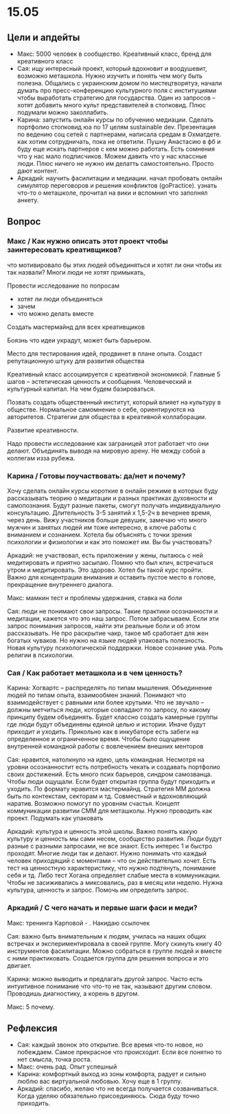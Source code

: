 # 15.05

## Цели и апдейты

* Макс: 5000 человек в сообщество. Креативный класс, бренд для креативного класс
* Сая: ищу интересный проект, который вдохновит и воодушевит, возможно меташкола. Нужно изучить и понять чем могу быть полезна. Общались с украинским домом по мистецтворятуэ, начали думать про пресс-конференцию культурного поля с институциями чтобы выработать стратегию для государства. Один из запросов – хотят добавить много культ представителей в стопковид. Плюс подумали можно заколлабить.
* Карина: запустить онлайн курсы по обучению медиации. Сделать портфолио стопковид юа по 17 целям sustainable dev. Презентация по ведению соц сетей с партнерами, написала средам в Охматдете. как хотим сотрудничать, пока не ответили. Пушну Анастасию в фб и буду еще искать партнеров с кем можно работать. Есть сомнения что у нас мало подписчиков. Можем давить что у нас классные люди. Плюс ничего не нужно им делатть самостоятельно. Просто дают контент.
* Аркадий: научить фасилитации и медиации. начал пробовать онлайн симулятор переговоров и решения конфликтов \(goPractice\). узнать что-то о меташколе, прочитал на вики и вспомнил что заполнял анкету.

## Вопрос

### Макс / Как нужно описать этот проект чтобы заинтересовать креативщиков?

что мотивировало бы этих людей объединяться и хотят ли они чтобы их так назвали? Многи люди не хотят примыкать,

Провести исследование по попросам

* хотят ли люди объединяться
* зачем
* что можно делать вместе

Создать мастермайнд для всех креативщиков

Боязнь что идеи украдут, может быть барьером.

Место для тестирования идей, продвинет в плане опыта. Создаст репутационную штуку для развития общества

Креативный класс ассоциируется с креативной экономикой. Главные 5 шагов – эстетическая ценность и сообщения. Человеческий и культурный капитал. На чем будем базироваться.

Позвать создать общественный институт, который влияет на культуру в обществе. Нормальное самомнение о себе, ориентируются на авторитетов. Стратегии для общества в креативной коллаборации.

Развитие креативности.

Надо провести исследование как заграницей этот работает что они делают. Объединять выводя на мировую арену. Не между собой а коллегам изза рубежа.

### Карина / Готовы поучаствовать: да/нет и почему?

Хочу сделать онлайн курсы короткие в онлайн режиме в которых буду рассказывать теорию о медитации и разных практиках духовности и самопознания. Будут разные пакеты, смогут получать индивидуальную консультацию. Длительность 3-5 занятий х 1,5-2ч в вечернее время, через день. Вижу участников больше девушек, замечаю что много мужчин и занятых людей им тоже интересно, в ключе работы с вниманием и сознанием. Хотела бы объяснять с точки зрения психологии и физиологии и как это поможет им. Вы бы участвовать?

Аркадий: не участвовал, есть приложении у жены, пытаюсь с ней медитировать и приятно засыпаю. Помню что был клич, встречаться утром и медитировать. Это здорово. Хотел бы такой курс пройти. Важно для концентрации внимания и оставить пустое место в голове, прекращение внутреннего диалога.

Макс: мамкин тест и проблемы удержания, ставка на боли

Сая: люди не понимают свои запросы. Такие практики осознанности и медитации, кажется что это наш запрос. Потом забрасываем. Если эти запрос понимания запросов, найти эти реальные боли и об этом рассказывать. Не про раскрытие чакр, такое мб сработает для жен богатых чуваков. Но нужно на языке людей упаковать полезность. Новая культуру психологической поддержки. Новое сознание ума. Роль религии в психологии.

### Сая / Как работает меташкола и в чем ценность?

Карина: Хогвартс – распределять по типам мышления. Объединение людей по типам опыта, взаимообмен знаний. Понимают что взаимодействует с равными или более крутыми. Что не звучало – должны метчиться люди, которые совпадают по запросу, по какому принципу будем объединять. Будет классно создать камерные группы где люди будут объединены единой целью и истории. Иначе будут приходит и уходить. Прикольно как в инкубаторе есть забеги на определенное и ограниченное время. Чтобы было ощущение внутренней командной работы с вовлечением внешних менторов

Сая: нравится, натолкнуло на идею, цель командная. Несмотря на уровни осознанностит есть потребность чекать и создавать портфолио своих достижений. Есть много псих барьеров, синдром самозванца. Чтобы люди ощущали. Если будет открытая группа будут приходить и уходить. По формату нравится мастермайнд. Стратегия ММ должна быть по контекстам, секторам и тд. Совместный и вдохновляющий наратив. Возможно помогут по уровням счастья. Концепт коммуникации развитии СММ для меташколы. Нужно проводить как проект. Подумать как упаковать

Аркадий: культура и ценность этой школы. Важно понять какую культуру и ценность мы сами несем, сообщество развития. Люди будут разные с разными запросами, не все знают. Есть интерес 1 и быстро проходят. Многие люди так и делают. Нужно понимать что каждый человек приходящий с моментами – что он действительно хочет. Есть тест на ценностную характеристику, что нужно подтянуть, понимание себя и тд. Либо тест Хогана определяет слабые места в коммуникации. Чтобы не засиживались а миксовались, раз в месяц или неделю. Нужна культура, ценность и запрос. Помочь им определить запрос.

### Аркадий / С чего начать и первые шаги фаси и меди?

Макс: тренинга Карповой - . Накидаю ссылочек

Сая: важно быть внимательным к людям, училась на наших общих встречах и экспериментировала в своей группе. Могу скинуть книгу 40 инструментов фасилитации. Можно собраться в группе людей и вместе с ними практиковать. Создается группа для решения вопроса и это двигает.

Карина: можно выводить и предлагать другой запрос. Часто есть интуитивное понимание что что-то не так, называют другим словом. Проводишь диагностику, а корень в другом.

Макс: 5 почему.

## Рефлексия

* Сая: каждый звонок это открытие. Все время что-то новое, но побеждаем. Самое прекрасное что происходит. Если все понятно то нет смысла, точка роста.
* Макс: очень рад. Опыт успешный
* Карина: комфортный выход из зоны комфорта, радует и сильно люблю вас виртуальной любовью. Хочу еще в 1 группу.
* Аркадий: спасибо, желаю что не всегда получается созваниваться. Когда уделяю обязательно присоединяюсь. Сюда буду точно приходить.

